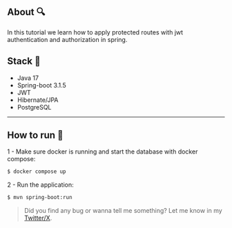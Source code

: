 ## About 🔍
In this tutorial we learn how to apply protected routes with jwt authentication and authorization in spring.

## Stack 🔧
- Java 17
- Spring-boot 3.1.5
- JWT
- Hibernate/JPA
- PostgreSQL

---

## How to run 🏃

1 - Make sure docker is running and start the database with docker compose:
```bash
$ docker compose up

```
2 - Run the application:
```bash
$ mvn spring-boot:run
```

>Did you find any bug or wanna tell me something?
Let me know in my [Twitter/X](https://x.com/m1guelsb).
